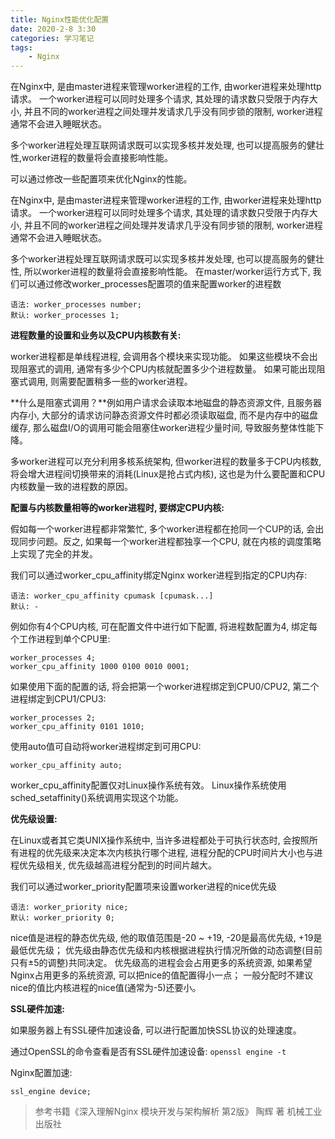 ```yaml
---
title: Nginx性能优化配置
date: 2020-2-8 3:30
categories: 学习笔记
tags:
    - Nginx
---
```


在Nginx中, 是由master进程来管理worker进程的工作, 由worker进程来处理http请求。
一个worker进程可以同时处理多个请求, 其处理的请求数只受限于内存大小, 并且不同的worker进程之间处理并发请求几乎没有同步锁的限制, worker进程通常不会进入睡眠状态。

多个worker进程处理互联网请求既可以实现多核并发处理, 也可以提高服务的健壮性,worker进程的数量将会直接影响性能。

可以通过修改一些配置项来优化Nginx的性能。

<!--more-->

在Nginx中, 是由master进程来管理worker进程的工作, 由worker进程来处理http请求。
一个worker进程可以同时处理多个请求, 其处理的请求数只受限于内存大小, 并且不同的worker进程之间处理并发请求几乎没有同步锁的限制, worker进程通常不会进入睡眠状态。

多个worker进程处理互联网请求既可以实现多核并发处理, 也可以提高服务的健壮性, 所以worker进程的数量将会直接影响性能。
在master/worker运行方式下, 我们可以通过修改worker_processes配置项的值来配置worker的进程数

```Nginx
语法: worker_processes number;
默认: worker_processes 1;
```

**进程数量的设置和业务以及CPU内核数有关:**

worker进程都是单线程进程, 会调用各个模块来实现功能。
如果这些模块不会出现阻塞式的调用, 通常有多少个CPU内核就配置多少个进程数量。
如果可能出现阻塞式调用, 则需要配置稍多一些的worker进程。

**什么是阻塞式调用？**例如用户请求会读取本地磁盘的静态资源文件, 且服务器内存小, 大部分的请求访问静态资源文件时都必须读取磁盘, 而不是内存中的磁盘缓存, 那么磁盘I/O的调用可能会阻塞住worker进程少量时间, 导致服务整体性能下降。

多worker进程可以充分利用多核系统架构, 但worker进程的数量多于CPU内核数, 将会增大进程间切换带来的消耗(Linux是抢占式内核), 这也是为什么要配置和CPU内核数量一致的进程数的原因。

**配置与内核数量相等的worker进程时, 要绑定CPU内核:**

假如每一个worker进程都非常繁忙, 多个worker进程都在抢同一个CUP的话, 会出现同步问题。反之, 如果每一个worker进程都独享一个CPU, 就在内核的调度策略上实现了完全的并发。

我们可以通过worker_cpu_affinity绑定Nginx worker进程到指定的CPU内存:

```Nginx
语法: worker_cpu_affinity cpumask [cpumask...]
默认: -
```

例如你有4个CPU内核, 可在配置文件中进行如下配置, 将进程数配置为4, 绑定每个工作进程到单个CPU里:

```Nginx
worker_processes 4;
worker_cpu_affinity 1000 0100 0010 0001;
```

如果使用下面的配置的话, 将会把第一个worker进程绑定到CPU0/CPU2, 第二个进程绑定到CPU1/CPU3:

```Nginx
worker_processes 2;
worker_cpu_affinity 0101 1010;
```

使用auto值可自动将worker进程绑定到可用CPU:

```Nginx
worker_cpu_affinity auto;
```

worker_cpu_affinity配置仅对Linux操作系统有效。
Linux操作系统使用sched_setaffinity()系统调用实现这个功能。

**优先级设置:**

在Linux或者其它类UNIX操作系统中, 当许多进程都处于可执行状态时, 会按照所有进程的优先级来决定本次内核执行哪个进程, 进程分配的CPU时间片大小也与进程优先级相关, 优先级越高进程分配到的时间片越大。

我们可以通过worker_priority配置项来设置worker进程的nice优先级

```Nginx
语法: worker_priority nice;
默认: worker_priority 0;
```

nice值是进程的静态优先级, 他的取值范围是-20 ~ +19, -20是最高优先级, +19是最低优先级；
优先级由静态优先级和内核根据进程执行情况所做的动态调整(目前只有±5的调整)共同决定。
优先级高的进程会会占用更多的系统资源, 如果希望Nginx占用更多的系统资源, 可以把nice的值配置得小一点；
一般分配时不建议nice的值比内核进程的nice值(通常为-5)还要小。

**SSL硬件加速:**

如果服务器上有SSL硬件加速设备, 可以进行配置加快SSL协议的处理速度。

通过OpenSSL的命令查看是否有SSL硬件加速设备: `openssl engine -t`

Nginx配置加速:

```Nginx
ssl_engine device;
```

>参考书籍《深入理解Nginx 模块开发与架构解析 第2版》 陶辉 著 机械工业出版社
